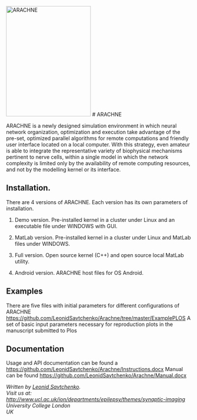 <img src="http://www.coloring.ws/greek/arachne3.gif" alt="ARACHNE" height="300" width="230">
# ARACHNE

ARACHNE is a newly designed simulation environment in which neural network organization, optimization and execution take advantage of the pre-set, optimized parallel algorithms for remote computations and friendly user interface located on a local computer. With this strategy, even amateur is able to integrate the representative variety of biophysical mechanisms pertinent to nerve cells, within a single model in which the network complexity is limited only by the availability of remote computing resources, and not by the modelling kernel or its interface.




## Installation. 

There are 4 versions of ARACHNE. Each version has its own parameters of installation.

1. Demo version. Pre-installed kernel in a cluster under Linux and an executable file under  WINDOWS with GUI.

2. MatLab version. Pre-installed kernel in a cluster under Linux and MatLab files under  WINDOWS. 

3. Full version. Open source kernel (C++) and open source local MatLab utility. 

4. Android version. ARACHNE host files for OS Android.


## Examples

There are five files with initial parameters for different configurations of ARACHNE
https://github.com/LeonidSavtchenko/Arachne/tree/master/ExamplePLOS
A set of basic input parameters necessary for reproduction plots in the manuscript submitted to Plos

## Documentation

Usage and API documentation can be found a https://github.com/LeonidSavtchenko/Arachne/Instructions.docx
Manual can be found https://github.com/LeonidSavtchenko/Arachne/Manual.docx


<address>

Written by <a href="mailto:savtchenko#yahoo.com">Leonid Savtchenko</a>.<br> 
Visit us at:<br>
http://www.ucl.ac.uk/ion/departments/epilepsy/themes/synaptic-imaging <br>
University College London<br>
UK

</address>



